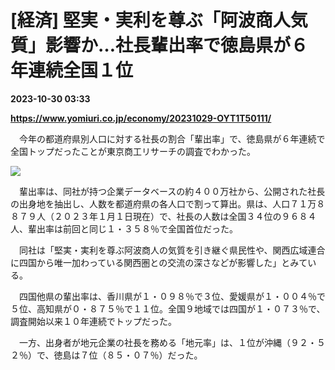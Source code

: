 # [経済] 堅実・実利を尊ぶ「阿波商人気質」影響か…社長輩出率で徳島県が６年連続全国１位

**2023-10-30 03:33**

**https://www.yomiuri.co.jp/economy/20231029-OYT1T50111/**

　今年の都道府県別人口に対する社長の割合「輩出率」で、徳島県が６年連続で全国トップだったことが東京商工リサーチの調査でわかった。

[![](https://www.yomiuri.co.jp/media/2023/10/20231029-OYT1I50102-1.jpg)](https://www.yomiuri.co.jp/pluralphoto/20231029-OYT1I50102/)

　輩出率は、同社が持つ企業データベースの約４００万社から、公開された社長の出身地を抽出し、人数を都道府県の各人口で割って算出。県は、人口７１万８８７９人（２０２３年１月１日現在）で、社長の人数は全国３４位の９６８４人、輩出率は前回と同じ１・３５８％で全国首位だった。

　同社は「堅実・実利を尊ぶ阿波商人の気質を引き継ぐ県民性や、関西広域連合に四国から唯一加わっている関西圏との交流の深さなどが影響した」とみている。

　四国他県の輩出率は、香川県が１・０９８％で３位、愛媛県が１・００４％で５位、高知県が０・８７５％で１１位。全国９地域では四国が１・０７３％で、調査開始以来１０年連続でトップだった。

　一方、出身者が地元企業の社長を務める「地元率」は、１位が沖縄（９２・５２％）で、徳島は７位（８５・０７％）だった。